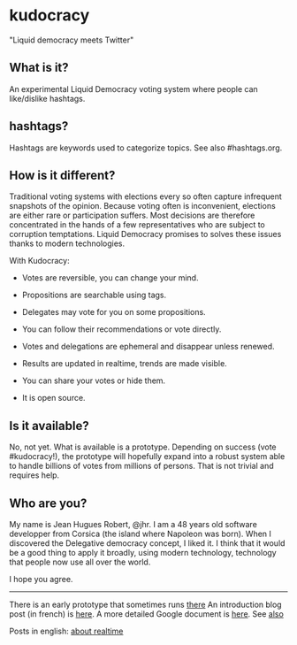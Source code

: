 kudocracy
=========

"Liquid democracy meets Twitter"

What is it?
-----------
An experimental Liquid Democracy voting system where people can like/dislike hashtags.


hashtags?
---------
Hashtags are keywords used to categorize topics. See also #hashtags.org.


How is it different?
-----------

Traditional voting systems with elections every so often capture infrequent snapshots of the opinion. Because voting often is inconvenient, elections are either rare or participation suffers. Most decisions are therefore concentrated in the hands of a few representatives who are subject to corruption temptations. Liquid Democracy promises to solves these issues thanks to modern technologies.

With Kudocracy:

* Votes are reversible, you can change your mind.

* Propositions are searchable using tags.

* Delegates may vote for you on some propositions.

* You can follow their recommendations or vote directly.

* Votes and delegations are ephemeral and disappear unless renewed.

* Results are updated in realtime, trends are made visible.

* You can share your votes or hide them.

* It is open source.


Is it available?
--------
No, not yet. What is available is a prototype. Depending on success (vote #kudocracy!), the prototype will hopefully expand into a robust system able to handle billions of votes from millions of persons. That is not trivial and requires help.


Who are you?
--------
My name is Jean Hugues Robert, @jhr. I am a 48 years old software developper from Corsica (the island where Napoleon was born). When I discovered the Delegative democracy concept, I liked it. I think that it would be a good thing to apply it broadly, using modern technology, technology that people now use all over the world.

I hope you agree.  


-----

There is an early prototype that sometimes runs [there](http://virteal.com/vote)
An introduction blog post (in french) is [here](http://virteal.tumblr.com/post/81729964730). A more detailed Google document is [here](https://docs.google.com/document/d/18DAlLESgGSp4RYVu78IjzGqJEjnKOty4uOfWPHTSNFw/edit?usp=sharing). See [also](http://virteal.tumblr.com/post/85621056174)

Posts in english: [about realtime](http://virteal.tumblr.com/post/86071662644)



